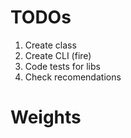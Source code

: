 # TODOs

1. Create class
2. Create CLI (fire)
3. Code tests for libs
4. Check recomendations

# Weights


